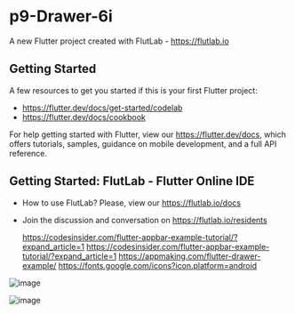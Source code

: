 # p9-Drawer-6i

A new Flutter project created with FlutLab - https://flutlab.io

## Getting Started

A few resources to get you started if this is your first Flutter project:

- https://flutter.dev/docs/get-started/codelab
- https://flutter.dev/docs/cookbook

For help getting started with Flutter, view our
https://flutter.dev/docs, which offers tutorials,
samples, guidance on mobile development, and a full API reference.

## Getting Started: FlutLab - Flutter Online IDE

- How to use FlutLab? Please, view our https://flutlab.io/docs
- Join the discussion and conversation on https://flutlab.io/residents

  https://codesinsider.com/flutter-appbar-example-tutorial/?expand_article=1
  https://codesinsider.com/flutter-appbar-example-tutorial/?expand_article=1
  https://appmaking.com/flutter-drawer-example/
  https://fonts.google.com/icons?icon.platform=android


![image](https://github.com/estrellapopo123/Act9_Drawer_FlutLab/assets/144378353/233dfb7a-26a6-4add-ad02-21fc8c4dc2d8)


![image](https://github.com/estrellapopo123/Act9_Drawer_FlutLab/assets/144378353/d0bec5dd-aed9-4371-a319-5c4ba86cbec7)


